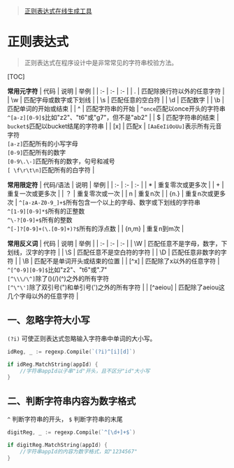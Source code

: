 > [正则表达式在线生成工具](https://www.w3cschool.cn/tools/index?name=create_reg)



# 正则表达式



> 正则表达式在程序设计中是非常常见的字符串校验方法。



[TOC]



**常用元字符**
| 代码  | 说明      | 举例 |
| :-    | :-       | :- |
|   .   | 匹配除换行符以外的任意字符 |
|   \w  | 匹配字母或数字或下划线 |
|   \s  | 匹配任意的空白符 |
|   \d  | 匹配数字 |
|   \b  | 匹配单词的开始或结束 |
|   ^   | 匹配字符串的开始 | `^once`匹配以once开头的字符串<br>`^[a-z][0-9]$`比如"z2"、"t6"或"g7"，但不是"ab2" |
|   $   | 匹配字符串的结束 | `bucket$`匹配以bucket结尾的字符串 |
|   [x] | 匹配x | `[AaEeIiOoUu]`表示所有元音字符<br>`[a-z]`匹配所有的小写字母<br>`[0-9]`匹配所有的数字<br>`[0-9\.\-]`匹配所有的数字，句号和减号<br>`[ \f\r\t\n]`匹配所有的白字符  |


**常用限定符**
| 代码/语法     | 说明      | 举例 |
| :-            | :-       | :- |
|   *           | 重复零次或更多次 |
|   +           | 重复一次或更多次 |
|   ？          | 重复零次或一次 |
|   n           | 重复n次 |
|   {n.}        | 重复n次或更多次 | `^[a-zA-Z0-9_]+$`所有包含一个以上的字母、数字或下划线的字符串<br>`^[1-9][0-9]*$`所有的正整数<br>`^\-?[0-9]+$`所有的整数<br>`^[-]?[0-9]+(\.[0-9]+)?$`所有的浮点数    |
|   {n,m}       | 重复n到m次 |


**常用反义词**
| 代码  | 说明      | 举例 |
| :-    | :-       | :- |
|   \W  | 匹配任意不是字母，数字，下划线，汉字的字符 |
|   \S  | 匹配任意不是空白符的字符 |
|   \D  | 匹配任意非数字的字符 |
|   \B  | 匹配不是单词开头或结束的位置 |
|   [^x]   | 匹配除了x以外的任意字符 | `^[^0-9][0-9]$`比如"z2"、"t6"或".7"<br>`[^\\\/\^]`除了(\)(/)(^)之外的所有字符<br>`[^\"\']`除了双引号(")和单引号(')之外的所有字符 |
|   [^aeiou]   | 匹配除了aeiou这几个字母以外的任意字符
 |



## 一、忽略字符大小写

`(?i)` 可使正则表达式忽略输入字符串中单词的大小写。

```go
idReg, _ := regexp.Compile(`(?i)^[i][d]`)

if idReg.MatchString(appId) {
    //字符串appId以子串"id"开头，且不区分"id"大小写
}
```


## 二、判断字符串内容为数字格式

`^` 判断字符串的开头， `$` 判断字符串的末尾

```go
digitReg, _ := regexp.Compile(`^[\d+]+$`)

if digitReg.MatchString(appId) {
    //字符串appId的内容为数字格式，如"1234567"
}
```
